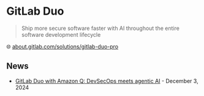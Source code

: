 # GitLab Duo

> Ship more secure software faster with AI throughout the entire software development lifecycle

🌐 [about.gitlab.com/solutions/gitlab-duo-pro](https://about.gitlab.com/solutions/gitlab-duo-pro/sales/)

## News

* [GitLab Duo with Amazon Q: DevSecOps meets agentic AI](https://about.gitlab.com/blog/2024/12/03/gitlab-duo-with-amazon-q-devsecops-meets-agentic-ai/) - December 3, 2024
